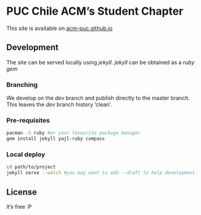PUC Chile ACM’s Student Chapter
===============================

This site is available on [acm-puc.github.io][Site]


Development
-----------
The site can be served locally using _jekyll_. _jekyll_ can be obtained as a _ruby_ _gem_

### Branching
We develop on the _dev_ branch and publish directly to the master branch. This leaves the _dev_ branch history ’clean’.

### Pre-requisites
```zsh
pacman -S ruby #or your favourite package manager
gem install jekyll yajl-ruby compass
```

### Local deploy
```zsh
cd path/to/project
jekyll serve --watch #you may want to add --draft to help development
```



License
-------
It’s free :P



[Site]:http://acm-puc.github.io

